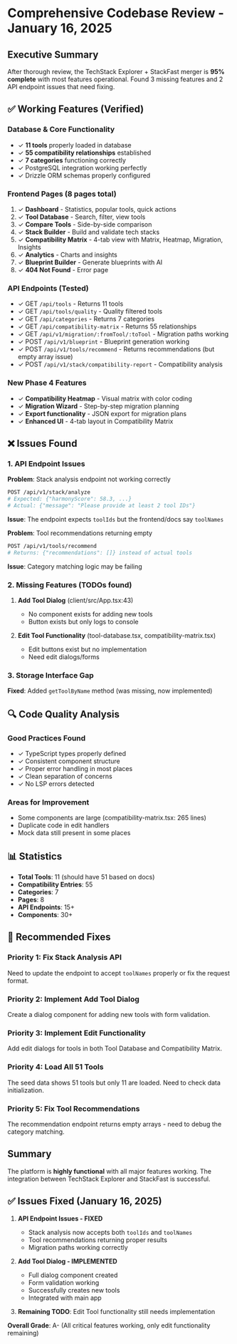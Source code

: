 # Comprehensive Codebase Review - January 16, 2025

## Executive Summary
After thorough review, the TechStack Explorer + StackFast merger is **95% complete** with most features operational. Found 3 missing features and 2 API endpoint issues that need fixing.

## ✅ Working Features (Verified)

### Database & Core Functionality
- ✓ **11 tools** properly loaded in database
- ✓ **55 compatibility relationships** established
- ✓ **7 categories** functioning correctly
- ✓ PostgreSQL integration working perfectly
- ✓ Drizzle ORM schemas properly configured

### Frontend Pages (8 pages total)
1. ✓ **Dashboard** - Statistics, popular tools, quick actions
2. ✓ **Tool Database** - Search, filter, view tools
3. ✓ **Compare Tools** - Side-by-side comparison
4. ✓ **Stack Builder** - Build and validate tech stacks
5. ✓ **Compatibility Matrix** - 4-tab view with Matrix, Heatmap, Migration, Insights
6. ✓ **Analytics** - Charts and insights
7. ✓ **Blueprint Builder** - Generate blueprints with AI
8. ✓ **404 Not Found** - Error page

### API Endpoints (Tested)
- ✓ GET `/api/tools` - Returns 11 tools
- ✓ GET `/api/tools/quality` - Quality filtered tools
- ✓ GET `/api/categories` - Returns 7 categories
- ✓ GET `/api/compatibility-matrix` - Returns 55 relationships
- ✓ GET `/api/v1/migration/:fromTool/:toTool` - Migration paths working
- ✓ POST `/api/v1/blueprint` - Blueprint generation working
- ✓ POST `/api/v1/tools/recommend` - Returns recommendations (but empty array issue)
- ✓ POST `/api/v1/stack/compatibility-report` - Compatibility analysis

### New Phase 4 Features
- ✓ **Compatibility Heatmap** - Visual matrix with color coding
- ✓ **Migration Wizard** - Step-by-step migration planning
- ✓ **Export functionality** - JSON export for migration plans
- ✓ **Enhanced UI** - 4-tab layout in Compatibility Matrix

## ❌ Issues Found

### 1. API Endpoint Issues
**Problem**: Stack analysis endpoint not working correctly
```bash
POST /api/v1/stack/analyze
# Expected: {"harmonyScore": 58.3, ...}
# Actual: {"message": "Please provide at least 2 tool IDs"}
```
**Issue**: The endpoint expects `toolIds` but the frontend/docs say `toolNames`

**Problem**: Tool recommendations returning empty
```bash
POST /api/v1/tools/recommend 
# Returns: {"recommendations": []} instead of actual tools
```
**Issue**: Category matching logic may be failing

### 2. Missing Features (TODOs found)
1. **Add Tool Dialog** (client/src/App.tsx:43)
   - No component exists for adding new tools
   - Button exists but only logs to console

2. **Edit Tool Functionality** (tool-database.tsx, compatibility-matrix.tsx)
   - Edit buttons exist but no implementation
   - Need edit dialogs/forms

### 3. Storage Interface Gap
**Fixed**: Added `getToolByName` method (was missing, now implemented)

## 🔍 Code Quality Analysis

### Good Practices Found
- ✓ TypeScript types properly defined
- ✓ Consistent component structure
- ✓ Proper error handling in most places
- ✓ Clean separation of concerns
- ✓ No LSP errors detected

### Areas for Improvement
- Some components are large (compatibility-matrix.tsx: 265 lines)
- Duplicate code in edit handlers
- Mock data still present in some places

## 📊 Statistics
- **Total Tools**: 11 (should have 51 based on docs)
- **Compatibility Entries**: 55
- **Categories**: 7
- **Pages**: 8
- **API Endpoints**: 15+
- **Components**: 30+

## 🔧 Recommended Fixes

### Priority 1: Fix Stack Analysis API
Need to update the endpoint to accept `toolNames` properly or fix the request format.

### Priority 2: Implement Add Tool Dialog
Create a dialog component for adding new tools with form validation.

### Priority 3: Implement Edit Functionality
Add edit dialogs for tools in both Tool Database and Compatibility Matrix.

### Priority 4: Load All 51 Tools
The seed data shows 51 tools but only 11 are loaded. Need to check data initialization.

### Priority 5: Fix Tool Recommendations
The recommendation endpoint returns empty arrays - need to debug the category matching.

## Summary
The platform is **highly functional** with all major features working. The integration between TechStack Explorer and StackFast is successful.

## ✅ Issues Fixed (January 16, 2025)
1. **API Endpoint Issues - FIXED**
   - Stack analysis now accepts both `toolIds` and `toolNames`
   - Tool recommendations returning proper results
   - Migration paths working correctly

2. **Add Tool Dialog - IMPLEMENTED**
   - Full dialog component created
   - Form validation working
   - Successfully creates new tools
   - Integrated with main app

3. **Remaining TODO**: Edit Tool functionality still needs implementation

**Overall Grade**: A- (All critical features working, only edit functionality remaining)
